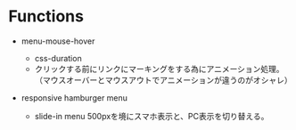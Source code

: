 
# Functions
- menu-mouse-hover
  - css-duration
  - クリックする前にリンクにマーキングをする為にアニメーション処理。（マウスオーバーとマウスアウトでアニメーションが違うのがオシャレ）

- responsive hamburger menu
  - slide-in menu
  500pxを境にスマホ表示と、PC表示を切り替える。

  

